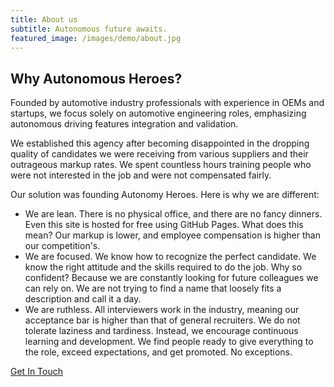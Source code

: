```yaml
---
title: About us
subtitle: Autonomous future awaits. 
featured_image: /images/demo/about.jpg
---
```


## Why Autonomous Heroes?

Founded by automotive industry professionals with experience in OEMs and startups, we focus solely on automotive engineering roles, emphasizing autonomous driving features integration and validation. 

We established this agency after becoming disappointed in the dropping quality of candidates we were receiving from various suppliers and their outrageous markup rates. We spent countless hours training people who were not interested in the job and were not compensated fairly. 

Our solution was founding Autonomy Heroes. Here is why we are different: 

* We are lean. There is no physical office, and there are no fancy dinners. Even this site is hosted for free using GitHub Pages. What does this mean? Our markup is lower, and employee compensation is higher than our competition's. 
* We are focused. We know how to recognize the perfect candidate. We know the right attitude and the skills required to do the job. Why so confident? Because we are constantly looking for future colleagues we can rely on. We are not trying to find a name that loosely fits a description and call it a day. 
* We are ruthless. All interviewers work in the industry, meaning our acceptance bar is higher than that of general recruiters. We do not tolerate laziness and tardiness. Instead, we encourage continuous learning and development. We find people ready to give everything to the role, exceed expectations, and get promoted. No exceptions. 


<a href="https://jekyllthemes.io/theme/personal-website-jekyll-theme" class="button button--large">Get In Touch</a>